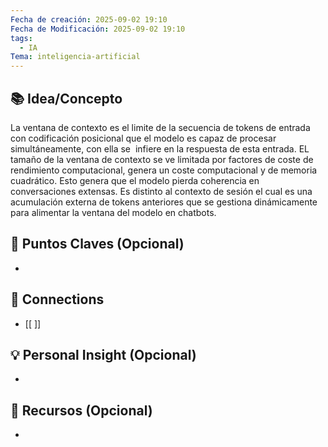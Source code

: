 ```yaml
---
Fecha de creación: 2025-09-02 19:10
Fecha de Modificación: 2025-09-02 19:10
tags:
  - IA
Tema: inteligencia-artificial
---
```



## 📚 Idea/Concepto 
La ventana de contexto es el limite de la secuencia de tokens de entrada con codificación posicional que el modelo es capaz de procesar simultáneamente, con ella se  infiere en la respuesta de esta entrada. EL tamaño de la ventana de contexto se ve limitada por factores de coste de rendimiento computacional, genera un coste computacional y de memoria cuadrático. Esto genera que el modelo pierda coherencia en conversaciones extensas. Es distinto al contexto de sesión el cual es una acumulación externa de tokens anteriores que se gestiona dinámicamente para alimentar la ventana del modelo en chatbots.

## 📌 Puntos Claves (Opcional)
- 

## 🔗 Connections
- [[ ]]

## 💡 Personal Insight (Opcional)
- 
## 🧾 Recursos (Opcional)
- 